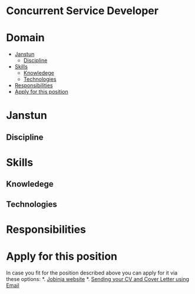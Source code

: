 # Concurrent Service Developer

# Domain
* [Janstun](#janstun)
    * [Discipline](#discipline)
* [Skills](#skills)
    * [Knowledege](#knowledege)
    * [Technologies](#technologies)
* [Responsibilities](#responsibilities)
* [Apply for this position](#apply-for-this-position)

# Janstun

## Discipline

# Skills

## Knowledege

## Technologies

# Responsibilities

# Apply for this position
In case you fit for the position described above you can apply for it via these options:
*. [Jobinja website][apply-jobinja]
*. [Sending your CV and Cover Letter using Email][apply-email]

[apply-jobinja]: https://jobinja.ir/companies/janstun/jobs/XYZ
[apply-email]: mailto:job@janstun.com?subject=Service%20Developer%20Job%20Application&body=Dear%20Human%20Resources%20Manager,%0D%0A%0D%0AI%20am%20writing%20to%20apply%20for%20the%20position%20of%20Concurrent%20Service%20Developer,%20as%20it%20was%20published%20on%20the%20Janstun%20Github%20Page.%20

